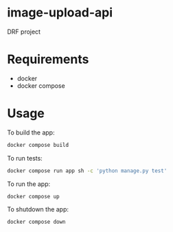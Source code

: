 # image-upload-api
DRF project
# Requirements
- docker
- docker compose
# Usage
To build the app:
```bash
docker compose build
```
To run tests:
```bash
docker compose run app sh -c 'python manage.py test'
```
To run the app:
```bash
docker compose up
```
To shutdown the app:
```bash
docker compose down
```